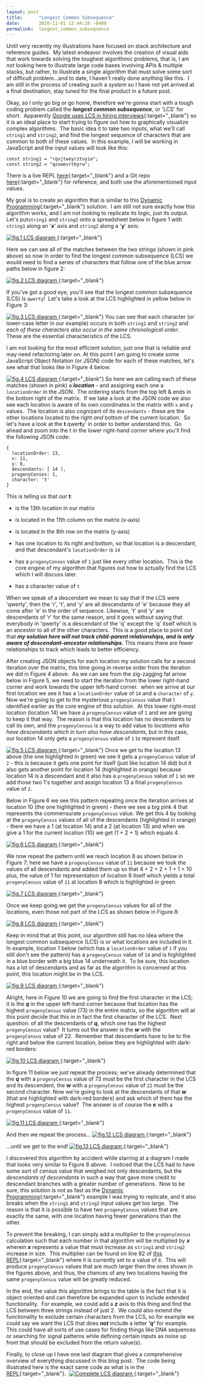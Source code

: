 ```yaml
---
layout: post
title:      "Longest Common Subsequence"
date:       2020-11-01 12:44:26 -0400
permalink:  longest_common_subsequence
---
```


Until very recently my illustrations have focused on stack architecture and reference guides.&nbsp;  My latest endeavor involves the creation of visual aids that work towards solving the toughest algorithmic problems, that is, I am not looking here to illustrate large code bases involving APIs & multiple stacks, but rather, to illustrate a single algorithm that must solve some sort of difficult problem...and to date, I haven't really done anything like this.&nbsp;  I am still in the process of creating such a *system* so I have not yet arrived at a final destination, stay tuned for the final product in a future post.&nbsp;  

Okay, so l only go big or go home, therefore we're gonna start with a tough coding problem called the ***longest common subsequence***, or 'LCS' for short.&nbsp; Apparently [Google uses LCS in hiring interviews](https://www.youtube.com/watch?v=10WnvBk9sZc){:target="_blank"} so it is an ideal place to start trying to figure out how to graphically visualize complex algorithms.&nbsp;  The basic idea it to take two inputs, what we'll call `string1` and `string2`, and find the longest sequence of characters that are common to both of these values.&nbsp;  In this example, I will be working in JavaScript and the input values will look like this:
```
const string1 = "rqvjtweyrztuyio";
const string2 = "qzxwevrtbyrw";
```

There is a live REPL [here](https://repl.it/@Richard_Burd/Longest-Common-Subsequence#index.js){:target="_blank"} and a Git repo [here](https://github.com/Richard-Burd/longest-common-subsequence){:target="_blank"} for reference, and both use the aforementioned input values.&nbsp;

My goal is to create an algorithm that is similar to this [Dynamic Programming](https://rosettacode.org/wiki/Longest_common_subsequence#Dynamic_Programming_4){:target="_blank"} solution.&nbsp; I am still not sure exactly how this algorithm works, and I am not looking to replicate its logic, just its output.&nbsp; Let's put`string1` and `string2` onto a spreadsheet below in figure 1 with `string1` along an '**x**' axis and `string2` along a '**y**' axis:&nbsp;

[
![fig.1 LCS diagram](https://i.imgur.com/apwySod.jpg)
](https://drive.google.com/file/d/1NyPIxt_I8YnAzIA0KzFM2U6bLehSOr3V/view?usp=sharing){:target="_blank"}

Here we can see all of the matches between the two strings (shown in pink above) so now in order to find the longest common subsequence (LCS) we would need to find a series of characters that follow one of the blue arrow paths below in figure 2:&nbsp;

[
![fig.2 LCS diagram](https://i.imgur.com/0X2UWYc.jpg)
](https://drive.google.com/file/d/1YPKqj8WQjKRnkAdgxxCwhUK7bz3UcxHI/view?usp=sharing){:target="_blank"}

If you've got a good eye, you'll see that the longest common subsequence (LCS) is `qwerty`!&nbsp;  Let's take a look at the LCS highlighted in yellow below in Figure 3:&nbsp;

[
![fig.3 LCS diagram](https://i.imgur.com/kPK3en3.jpg)
](https://drive.google.com/file/d/1gAa6watrUILOm77KQ57-DlC7J-zuXRn5/view?usp=sharing){:target="_blank"}
You can see that each character (or lower-case letter in our example) occurs in both `string1` and `string2` and *each of these characters also occur in the same chronological order*.&nbsp;  These are the essential characteristics of the LCS.&nbsp;

I am not looking for the most efficient solution, just one that is reliable and may need refactoring later on.  At this point I am going to create some JavaScript Object Notation (or JSON) code for each of these matches, let's see what that looks like in Figure 4 below:&nbsp;

[
![fig.4 LCS diagram](https://i.imgur.com/Ucc2ytO.jpg)
](https://drive.google.com/file/d/1-F0A_hPPtbJlxHm5KY0OMEfbgXoVLDcJ/view?usp=sharing){:target="_blank"}
So here we are calling each of these matches (shown in pink) a ***location*** - and assigning each one a `locationOrder` in the JSON.&nbsp;  The ordering starts from the top left & ends in the bottom right of the matrix.&nbsp;  If we take a look at the JSON code we also see each location is aware of its own coordinates in the matrix with `x` and `y` values.&nbsp;  The location is also cognizant of its `descendants` - these are the other locations located to the right *and* bottom of the current location.&nbsp; So let's have a look at the **t** qwer**t**y' in order to better understand this.&nbsp;  Go ahead and zoom into the t in the lower right-hand corner where you'll find the following JSON code:
```
{
  locationOrder: 13,
  x: 11,
  y: 8,
  descendants: [ 14 ],
  progenyCenses: 1,
  character: 't'
}
```
This is telling us that our **t**:

 * is the 13th location in our matrix

 * is located in the 11th column on the matrix (x-axis)

 * is located in the 8th row on the matrix (y-axis)

 * has one location to its right and bottom, so that location is a
    descendant, and that descendant's `locationOrder` is `14`&nbsp;

 * has a `progenyCenses` value of `1` just like every other location.&nbsp;  This is the core engine of my algorithm that figures out how to actually find the LCS which I will discuss later.&nbsp;

 * has a character value of `t`

When we speak of a descendant we mean to say that if the LCS were 'qwerty', then the 'r', 't', and 'y' are all descendants of 'e' because they all come after 'e' in the order of sequence.  Likewise, 't' and 'y' are descendants of 'r' for the same reason, and it goes without saying that everybody in 'qwerty' is a descendant of the 'q' except the 'q' itself which is an ancestor to all of the other characters.&nbsp;  This is a good place to point out that ***my solution here will not track child-parent relationships, and is only aware of descendant-ancestor relationships***.  This means there are fewer relationships to track which leads to better efficiency.&nbsp;

After creating JSON objects for each location my solution calls for a second iteration over the matrix, this time going in reverse order from the iteration we did in Figure 4 above.&nbsp;  As we can see from the zig-zagging fat arrow below in Figure 5, we need to start the iteration from the lower right-hand corner and work towards the upper left-hand corner.&nbsp;  when we arrive at our first location we see it has a `locationOrder` value of `14` and a `character` of `y`.&nbsp;  Now we're going to get to the mysterious `progenyCensus` value that I identified earlier as the core engine of this solution.&nbsp;  At this lower right-most location (location 14) we have a `progenyCensus` value of `1` and we are going to keep it that way.&nbsp; The reason is that this location has no descendants to call its own, and the `progenyCensus` is a way to add value to *locations who have descendants which in turn also have descendants*, but in this case, our location 14 only gets a `progenyCensus` value of `1` to represent itself.&nbsp;  

[
![fig.5 LCS diagram](https://i.imgur.com/sIpy10b.jpg)
](https://drive.google.com/file/d/14VaGzhsKr6yC5fkPm05oWnFMA4TDbEg6/view?usp=sharing){:target="_blank"}
Once we get to the location 13 above (the one highlighted in green)  we see it gets a `progenyCensus` value of `2` - this is because it gets one point for itself (just like location 14 did) but it also gets another point for location 14 (highlighted in orange) because location 14 is a descendant and it also has a `progenyCensus` value of `1` so we add those two 1's together and assign location 13 a final `progenyCensus` value of `2`.&nbsp;  

Below in Figure 6 we see this pattern repeating once the iteration arrives at location 10 (the one highlighted in green) - there we see a big pink 4 that represents the commensurate `progenyCensus` value.  We get this 4 by looking at the `progenyCensus` values of all of the descendants (highlighted in orange) - there we have a 1 (at location 14) and a 2 (at location 13) and when we give a 1 for the current location (10) we get (1 + 2 + 1) which equals 4.

[
![fig.6 LCS diagram](https://i.imgur.com/PCQlw8I.jpg)
](https://drive.google.com/file/d/1KUJe4xuWwTPO2pRB3OrUsn4G8Lgl04BA/view?usp=sharing){:target="_blank"}

We now repeat the pattern until we reach location 8 as shown below in Figure 7; here we have a `progenyCensus` value of `11` because we took the values of all descendants and added them up so that 4 + 2 + 2 + 1 + 1 = 10 plus, the value of 1 for representation of location 8 itself which yields  a total  `progenyCensus` value of `11` at location 8 which is highlighted in green.&nbsp;

[
![fig.7 LCS diagram](https://i.imgur.com/jYvBR02.jpg)
](https://drive.google.com/file/d/1BM9AJWY12b5zZoIym4XHhX-7SvzL9fvD/view?usp=sharing){:target="_blank"}

Once we keep going we get the `progenyCensus` values for all of the locations, even those not part of the LCS as shown below in Figure 8:

[
![fig.8 LCS diagram](https://i.imgur.com/t6QYPfq.jpg)
](https://drive.google.com/file/d/1o_I8Sj2pQkwoh8mIc3IMe2nC8r-qZCXH/view?usp=sharing){:target="_blank"}

Keep in mind that at this point, our algorithm still has no idea where the longest common subsequence (LCS) is or what locations are included in it.&nbsp;  In example, location 1 below (which has a `locationOrder` value of `1` if you still don't see the pattern) has a `progenyCensus` value of `14` and is highlighted in a blue border with a big blue 14 underneath it.&nbsp;  To be sure, this location has a lot of descendants and as far as the algorithm is concerned at this point, this location might be in the LCS.&nbsp;

[
![fig.9 LCS diagram](https://i.imgur.com/IGsGILE.jpg)
](https://drive.google.com/file/d/1XqRLS_EZbku4a-Bc3cLlb1RV5W72G1p3/view?usp=sharing){:target="_blank"}

Alright, here in Figure 10 we are going to find the first character in the LCS; it is the ***q*** in the upper left-hand corner because that location has the highest `progenyCensus` value (73) in the entire matrix, so the algorithm will at this point decide that this in in fact the first character of the LCS.&nbsp;  Next question: of all the descendants of ***q***, which one has the highest `progenyCensus` value?&nbsp;  It turns out the answer is the ***w*** with the `progenyCensus` value of 22.&nbsp;  Remember that descendants have to be to the right and below the current location, below they are highlighted with dark-red borders:

[
![fig.10 LCS diagram](https://i.imgur.com/0mU7Beb.jpg)
](https://drive.google.com/file/d/1LbZFt6yGt42RT8cRqaHtlKUA9iDaTpTg/view?usp=sharing){:target="_blank"}

In figure 11 below we just repeat the process; we've already determined that the ***q*** with a `progenyCensus` value of 73 must be the first character in the LCS and its descendent, the ***w*** with a `progenyCensus` value of `22` must be the second character.  Now we're going to look at the descendants of that ***w***  (that are highlighted with dark-red borders) and ask which of them has the highest `progenyCensus` value?&nbsp;  The answer is of course the ***e*** with a `progenyCensus` value of `11`.&nbsp;

[
![fig.11 LCS diagram](https://i.imgur.com/OJhZXfd.jpg)
](https://drive.google.com/file/d/1Qn_sG8WZSlS77DSuB9IaY2mynqxHjWkE/view?usp=sharing){:target="_blank"}

And then we repeat the process...
[
![fig.12 LCS diagram](https://i.imgur.com/IhWcQza.jpg)
](https://drive.google.com/file/d/1ClrXo3vPvz2J5_y-PwBrP064bGag0_Ox/view?usp=sharing){:target="_blank"}

...until we get to the end!
[
![fig.13 LCS diagram](https://i.imgur.com/FKAKIA6.jpg)
](https://drive.google.com/file/d/1xeF6EmWcfDym6lQAptg7h6rEO6UnFzm2/view?usp=sharing){:target="_blank"}

I discovered this algorithm by accident while starring at a diagram I made that looks very similar to Figure 8 above.&nbsp; I noticed that the LCS had to have some sort of census value that weighed not only descendants, but the *descendants of descendants*  in such a way that gave more credit to descendant branches with a greater number of generations.&nbsp;  Now to be sure, this solution is not as fast as the [Dynamic Programming](https://rosettacode.org/wiki/Longest_common_subsequence#Dynamic_Programming_4){:target="_blank"} example I was trying to replicate, and it also breaks when the `string1` and `string2` input values get too large.&nbsp; The reason is that it is possible to have two `progenyCensus` values that are exactly the same, with one location having fewer generations than the other.&nbsp;

To prevent the breaking, I can simply add a multiplier to the `progenyCensus` calculation such that each number in that algorithm will be multiplied by ***x*** wherein ***x*** represents a value that must increase as `string1` and `string2` increase in size.&nbsp; This multiplier can be found on line 82 of [this REPL](https://repl.it/@Richard_Burd/Longest-Common-Subsequence#index.js){:target="_blank"} where it is currently set to a value of `8`.&nbsp; This will produce `progenyCensus` values that are much larger then the ones shown in the figures above, and thus, the chances of any two locations having the same `progenyCensus` value will be greatly reduced.&nbsp;

In the end, the value this algorithm brings to the table is the fact that it is object oriented and can therefore be expanded upon to include extended functionality.&nbsp;  For example, we could add a ***z*** axis to this thing and find the LCS between three strings instead of just 2.&nbsp;  We could also extend the functionality to exclude certain characters from the LCS, so for example we could say we want the LCS that does ***not*** include a letter ***'q'*** for example.&nbsp;  This could have all sorts of use cases for finding things like DNA sequences or searching for signal patterns while defining certain inputs as noise up front that should be excluded from the return value(s).&nbsp;  

Finally, to close up I have one last diagram that gives a comprehensive overview of everything discussed in this blog post.&nbsp;  The code being illustrated here is the exact same code as what is in the [REPL](https://repl.it/@Richard_Burd/Longest-Common-Subsequence#index.js){:target="_blank"}.&nbsp;
[
![Complete LCS diagram](https://i.imgur.com/pOI0lvk.jpg)
](https://drive.google.com/file/d/1VgipZbzKHnayMyBrFDpEqJ-kJwSb-tx1/view?usp=sharing){:target="_blank"}
